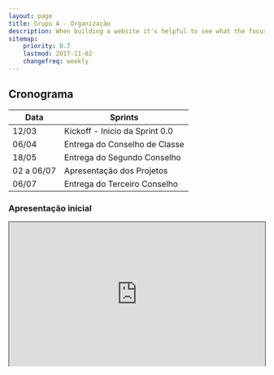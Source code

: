 ```yaml
---
layout: page
title: Grupo A - Organização
description: When building a website it's helpful to see what the focus of your site is. This page is an example of how to show a website's focus.
sitemap:
    priority: 0.7
    lastmod: 2017-11-02
    changefreq: weekly
---
```

<h2>Cronograma</h2>
<div class="table-wrapper">
		<table class="alt">
			<thead>
				<tr>
					<th>Data</th>
					<th>Sprints</th>
				</tr>
			</thead>
			<tbody>
				<tr>
					<td>12/03</td>
					<td>Kickoff - Inicio da Sprint 0.0</td>
				</tr>
				<tr>
					<td>06/04</td>
					<td>Entrega do Conselho de Classe</td>
				</tr>
				<tr>
					<td>18/05</td>
					<td>Entrega do Segundo Conselho</td>
				</tr>
				<tr>
					<td>02 a 06/07</td>
					<td>Apresentação dos Projetos</td>
				</tr>
				<tr>
					<td>06/07</td>
					<td>Entrega do Terceiro Conselho </td>
				</tr>
			</tbody>
		</table>
	</div>
    
### Apresentação inicial
<div style="position:relative;width:100%;height:0;padding-bottom:56.25%;"><iframe allowfullscreen style="position:absolute; width: 100%; height: 100%;border: solid 1px #333;" src="https://www.beautiful.ai/player/-L7Cn_JO2BoxfuTP1LVM/Untitled"/></div>

On social media, we may share our own thoughts and advance our image notwithstanding spreading musings for different associations and affiliations. With such a critical number of associations with people and relationship on social media, our experience can be over-burden with a considerable measure of information.
